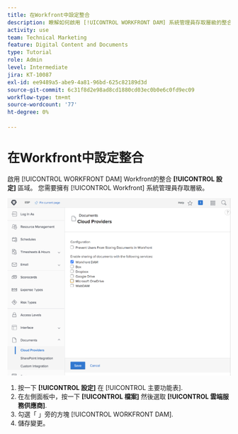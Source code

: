 ```yaml
---
title: 在Workfront中設定整合
description: 瞭解如何啟用 [!UICONTROL WORKFRONT DAM] 系統管理員存取層級的整合。
activity: use
team: Technical Marketing
feature: Digital Content and Documents
type: Tutorial
role: Admin
level: Intermediate
jira: KT-10087
exl-id: ee9489a5-abe9-4a81-96bd-625c82189d3d
source-git-commit: 6c31f8d2e98ad8cd1880cd03ec0b0e6c0fd9ec09
workflow-type: tm+mt
source-wordcount: '77'
ht-degree: 0%

---
```


# 在Workfront中設定整合

啟用 [!UICONTROL WORKFRONT DAM] Workfront的整合 **[!UICONTROL 設定]** 區域。 您需要擁有 [!UICONTROL Workfront] 系統管理員存取層級。

![「 」的熒幕擷圖 [!UICONTROL 雲端服務供應商] 設定頁面](assets/01-configure-the-integration-in-workfront.png)

1. 按一下 **[!UICONTROL 設定]** 在 [!UICONTROL 主要功能表].
1. 在左側面板中，按一下 **[!UICONTROL 檔案]** 然後選取 **[!UICONTROL 雲端服務供應商]**.
1. 勾選「 」旁的方塊 [!UICONTROL WORKFRONT DAM].
1. 儲存變更。

<!--
Learn more graphic and documentation article link, below
* Enabling Workfront DAM
 -->
